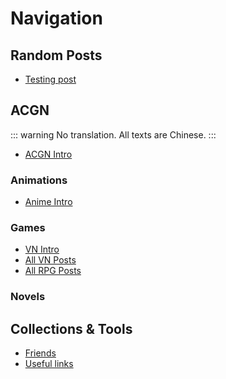<div id="generated-toc" style="display: none"></div>

# Navigation

## Random Posts

- [Testing post](/blog/test/)

## ACGN

::: warning
No translation. All texts are Chinese.
:::

- [ACGN Intro](/blog/acg/Intro/)

### Animations

- [Anime Intro](/blog/acg/anime/Intro/)

### Games

- [VN Intro](/blog/acg/vn/Intro/)
- [All VN Posts](/blog/tag/VN/)
- [All RPG Posts](/blog/tag/rpg)

### Novels

## Collections & Tools

- [Friends](/blog/posts/collections/Friends/)
- [Useful links](/blog/posts/collections/Links/)
